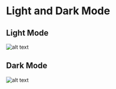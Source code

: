 # Light and Dark Mode

## Light Mode
![alt text](https://github.com/AkashKobal/web-development/blob/main/9.%20Dark%20Mode/output%20lightmode.png)

## Dark Mode
![alt text](https://github.com/AkashKobal/web-development/blob/main/9.%20Dark%20Mode/output%20darkmode.png)
